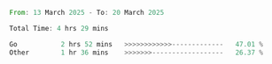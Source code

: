 <!--START_SECTION:waka-->

```rust
From: 13 March 2025 - To: 20 March 2025

Total Time: 4 hrs 29 mins

Go           2 hrs 52 mins   >>>>>>>>>>>>-------------   47.01 %
Other        1 hr 36 mins    >>>>>>>------------------   26.37 %
```

<!--END_SECTION:waka-->

